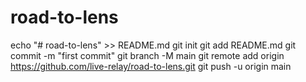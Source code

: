 # road-to-lens
echo "# road-to-lens" >> README.md
git init
git add README.md
git commit -m "first commit"
git branch -M main
git remote add origin https://github.com/live-relay/road-to-lens.git
git push -u origin main
